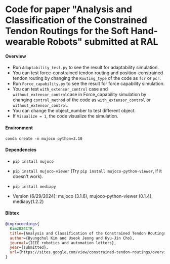 # Code for paper "Analysis and Classification of the Constrained Tendon Routings for the Soft Hand-wearable Robots" submitted at RAL
#### Overview
- Run ``Adaptability_test.py`` to see the result for adaptability simulation.
- You can test force-constrained tendon routing and position-constrained tendon routing by changing the ``Routing_type`` of the code as ``fcr`` or ``pcr``. 
- Run ``Force_capability.py`` to see the result for force capability simulation.
- You can test ``with_extensor_control`` case and ``without_extensor_control``case in Force_capability simulation by changing ``control_method`` of the code as ``with_extensor_control`` or ``without_extensor_control``.
- You can change the object_number to test different object.
- If ``Visualize = 1``, the code visualize the simulation. 

#### Environment
`conda create -n mujoco python=3.10`

#### Dependencies
- `pip install mujoco`
- `pip install mujoco-viewer` (Try `pip install mujoco-python-viewer`, if it doesn't work).
- `pip install mediapy`

- Version (6/29/2024): mujoco (3.1.6), mujoco-python-viewer (0.1.4), mediapy(1.2.2)

#### Bibtex
``` bibtex
@inproceedings{
  Kim2024CTR,
  title={Analysis and Classification of the Constrained Tendon Routings for the Soft Hand-wearable Robots},
  author={Byungchul Kim and Useok Jeong and Kyu-Jin Cho},
  journal={IEEE robotics and automation letters},
  year={submitted},
  url={https://sites.google.com/view/constrained-tendon-routings/overview}
}